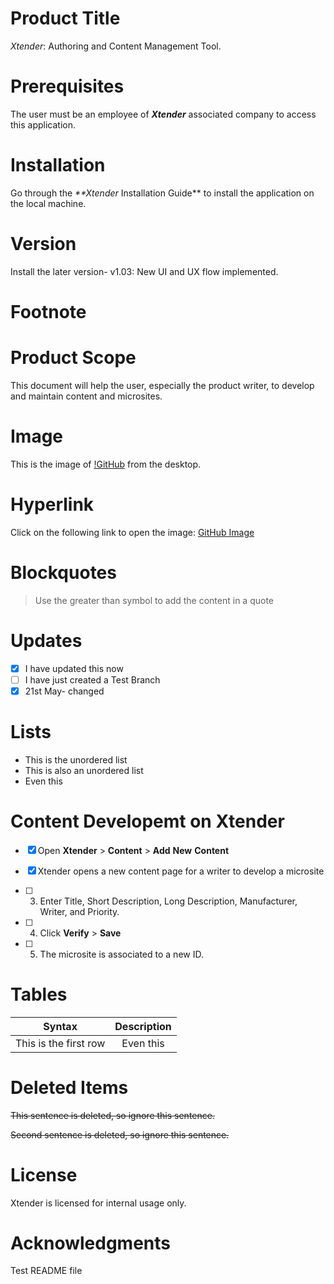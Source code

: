 # Product Title
_Xtender_: Authoring and Content Management Tool.
# Prerequisites
The user must be an employee of _**Xtender**_ associated company to access this application.
# Installation
Go through the _**Xtender_ Installation Guide** to install the application on the local machine.
# Version
Install the later version- v1.03: New UI and UX flow implemented.
# Footnote
[^1]: My footnote
# Product Scope
This document will help the user, especially the product writer, to develop and maintain content and microsites.

# Image

This is the image of [!GitHub](![github-mark](C:\Users\155529\Desktop\github-mark.png)) from the desktop.

# Hyperlink

Click on the following link to open the image: [GitHub Image](https://github.com/Nihar09/github-slideshow/pulls)

# Blockquotes

> Use the greater than symbol to add the content in a quote

# Updates
- [x] I have updated this now
- [ ] I have just created a Test Branch
- [x] 21st May- changed

# Lists

* This is the unordered list
* This is also an unordered list
* Even this

# Content Developemt on Xtender
- [x] Open **Xtender** > **Content** > **Add** **New** **Content**

- [x] Xtender opens a new content page for a writer to develop a microsite
- [ ] 3) Enter Title, Short Description, Long Description, Manufacturer, Writer, and Priority.
- [ ] 4) Click **Verify** > **Save** 
- [ ] 5) The microsite is associated to a new ID.

# Tables

|        Syntax         | Description |
| :-------------------: | :---------: |
| This is the first row |  Even this  |



# Deleted Items

<del> This sentence is deleted, so ignore this sentence. </del>

<del> Second sentence is deleted, so ignore this sentence. </del>

# License
Xtender is licensed for internal usage only.
# Acknowledgments
Test README file
